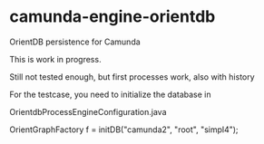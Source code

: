 # camunda-engine-orientdb
OrientDB persistence for Camunda 

This is work in progress.


Still not tested enough, but first processes work, also with history


For the testcase, you need to initialize the database in

OrientdbProcessEngineConfiguration.java

OrientGraphFactory f = initDB("camunda2", "root", "simpl4");
